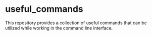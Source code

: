 # useful_commands
This repository provides a collection of useful commands that can be utilized while working in the command line interface.
